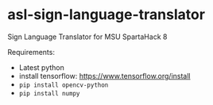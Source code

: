 # asl-sign-language-translator
Sign Language Translator for MSU SpartaHack 8

Requirements:
* Latest python
* install tensorflow: https://www.tensorflow.org/install
* `pip install opencv-python`
* `pip install numpy`
